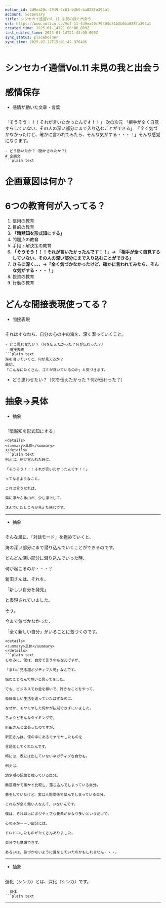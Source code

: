 ```yaml
---
notion_id: 4d9ea20c-7949-4c81-b3b0-ba028fa393a1
account: Secondary
title: シンセカイ通信Vol.11 未見の我と出会う
url: https://www.notion.so/Vol-11-4d9ea20c79494c81b3b0ba028fa393a1
created_time: 2025-01-14T21:06:00.000Z
last_edited_time: 2025-01-14T21:43:00.000Z
sync_status: placeholder
sync_time: 2025-07-12T15:01:47.376406
---
```

# シンセカイ通信Vol.11 未見の我と出会う

# 感情保存
- 感情が動いた文章・言葉
  ```plain text
「そうそう！！！それが言いたかったんです！！」
次の次元
「相手が全く自覚すらしていない、その人の深い部分にまで入り込むことができる」
「全く気づかなかったけど、確かに言われてみたら、そんな気がする・・・！」そんな感覚になります。
  ```
  - どう動いたか？（動かされたか？） 
# 企画文
  ```plain text

  ```
# 企画意図は何か？
# 6つの教育何が入ってる？
1. 信用の教育
1. 目的の教育
  1. **「暗黙知を形式知にする」**
1. 問題点の教育
1. 手段・解決策の教育
  1. **「そうそう！！！それが言いたかったんです！！」→
「相手が全く自覚すらしていない、その人の深い部分にまで入り込むことができる」**
  1. **さらに深く、、、→「全く気づかなかったけど、確かに言われてみたら、そんな気がする・・・！」**
1. 投資の教育
1. 行動の教育
# どんな間接表現使ってる？
- 間接表現
  ```plain text
それはすなわち、自分の心の中の海を、深く潜っていくこと。
  ```
  - どう思わせたい？（何を伝えたかった？何が伝わった？）
- 間接表現
  ```plain text
海を潜っていくと、何が見えるか？
最初、
「こんなにたくさん、ゴミが浮いているのか」と気づきます。
  ```
  - どう思わせたい？（何を伝えたかった？何が伝わった？）
# 抽象→具体
- 抽象
  ```plain text
「暗黙知を形式知にする」
  ```
<details>
<summary>具体</summary>
</details>
  ```plain text
例えば、何か言われた時に、

「そうそう！！！それが言いたかったんです！！」

ってなるようなこと。

これは言うなれば、

海に浮かぶ氷山が、少し浮上して、

沈んでいたところが見えた感じです。
  ```
---
- 抽象
  ```plain text
そんな風に、「対話モード」を極めていくと、

海の深い部分にまで潜り込んでいくことができるのです。

どんどん深い部分に潜り込んでいった時、

何が起こるのか・・・？

新田さんは、それを、

「新しい自分を発見」

と表現されていました。

そう。

今まで気づかなかった、

「全く新しい自分」がいることに気づくのです。
  ```
<details>
<summary>具体</summary>
</details>
  ```plain text
ちなみに、僕は、自分で言うのもなんですが、

「まれに見る超ポジティブ人間」なんです。

悩むことなんて無いと思ってました。

でも、ビジネスでお金を稼いで、好きなことをやって、

毎日楽しい生活を送っていたはずなのに、

なぜか、モヤモヤした何かが払拭できずにいました。

ちょうどそんなタイミングで、

新田さんと出会ったのですが、

新田さんは、僕の中にあるモヤモヤしたものを

言語化してくれたんです。

時には、表には出していないネガティブな自分も。

例えば、

幼少期の記憶と戦っている自分。

無意識かで誰かと比較し、落ち込んでしまっている自分。

蓋をしていたけど、実は人間関係で悩んでしまっている自分。

これらが全く無い人なんて、いないんです。

僕は、それ以上にポジティブな要素がかなり多いというだけで、

心のふかーーい部分には、

ドロドロしたものがたくさんありました。

自分でも意識できず、

あるいは、気づかないように蓋をしていたのかもしれません・・・。
  ```
---
- 抽象
  ```plain text
進化（シンカ）とは、深化（シンカ）です。
  ```
- 具体
  ```plain text

  ```
---